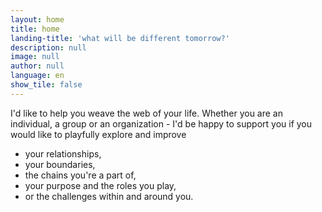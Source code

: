 ```yaml
---
layout: home
title: home
landing-title: 'what will be different tomorrow?'
description: null
image: null
author: null
language: en
show_tile: false
---
```


I'd like to help you weave the web of your life. Whether you are an individual, a group or an organization - 
I'd be happy to support you if you would like to playfully explore and improve
<ul>
<li>your relationships, </li>
<li>your boundaries, </li>
<li>the chains you're a part of, </li>
<li>your purpose and the roles you play, </li>
<li>or the challenges within and around you.</li>
</ul>

